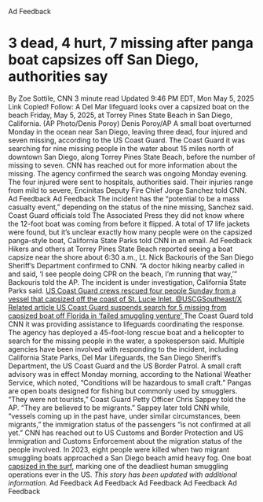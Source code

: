 Ad Feedback
#  3 dead, 4 hurt, 7 missing after panga boat capsizes off San Diego, authorities say 
By Zoe Sottile, CNN 
3 minute read 
Updated 9:46 PM EDT, Mon May 5, 2025 
Link Copied! 
Follow:
A Del Mar lifeguard looks over a capsized boat on the beach Friday, May 5, 2025, at Torrey Pines State Beach in San Diego, California. (AP Photo/Denis Poroy)
Denis Poroy/AP
A small boat overturned Monday in the ocean near San Diego, leaving three dead, four injured and seven missing, according to the US Coast Guard. 
The Coast Guard it was searching for nine missing people in the water about 15 miles north of downtown San Diego, along Torrey Pines State Beach, before the number of missing to seven. CNN has reached out for more information about the missing. The agency confirmed the search was ongoing Monday evening. 
The four injured were sent to hospitals, authorities said. Their injuries range from mild to severe, Encinitas Deputy Fire Chief Jorge Sanchez told CNN. 
Ad Feedback
Ad Feedback
The incident has the “potential to be a mass casualty event,” depending on the status of the nine missing, Sanchez said. 
Coast Guard officials told The Associated Press they did not know where the 12-foot boat was coming from before it flipped. 
A total of 17 life jackets were found, but it’s unclear exactly how many people were on the capsized panga-style boat, California State Parks told CNN in an email. 
Ad Feedback
Hikers and others at Torrey Pines State Beach reported seeing a boat capsize near the shore about 6:30 a.m., Lt. Nick Backouris of the San Diego Sheriff’s Department confirmed to CNN. 
“A doctor hiking nearby called in and said, ‘I see people doing CPR on the beach, I’m running that way,’” Backouris told the AP. 
The incident is under investigation, California State Parks said. 
[ US Coast Guard crews rescued four people Sunday from a vessel that capsized off the coast of St. Lucie Inlet. @USCGSoutheast/X Related article US Coast Guard suspends search for 5 missing from capsized boat off Florida in ‘failed smuggling venture’ ](https://edition.cnn.com/2025/04/14/us/boat-capsized-florida-coast-guard-hnk)
The Coast Guard told CNN it was providing assistance to lifeguards coordinating the response. The agency has deployed a 45-foot-long rescue boat and a helicopter to search for the missing people in the water, a spokesperson said. 
Multiple agencies have been involved with responding to the incident, including California State Parks, Del Mar Lifeguards, the San Diego Sheriff’s Department, the US Coast Guard and the US Border Patrol. 
A small craft advisory was in effect Monday morning, according to the National Weather Service, which noted, “Conditions will be hazardous to small craft.” 
Pangas are open boats designed for fishing but commonly used by smugglers. 
“They were not tourists,” Coast Guard Petty Officer Chris Sappey told the AP. “They are believed to be migrants.” 
Sappey later told CNN while, “vessels coming up in the past have, under similar circumstances, been migrants,” the immigration status of the passengers “is not confirmed at all yet.” 
CNN has reached out to US Customs and Border Protection and US Immigration and Customs Enforcement about the migration status of the people involved. 
In 2023, eight people were killed when two migrant smuggling boats approached a San Diego beach amid heavy fog. One boat [capsized in the surf](https://www.cnn.com/2023/03/12/us/boat-capsized-san-diego-california), marking one of the deadliest human smuggling operations ever in the US. 
_This story has been updated with additional information._
Ad Feedback
Ad Feedback
Ad Feedback
Ad Feedback
Ad Feedback
